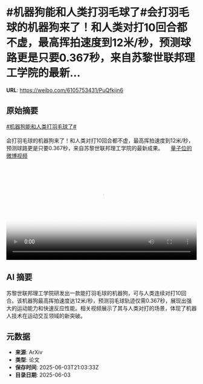 # #机器狗能和人类打羽毛球了#会打羽毛球的机器狗来了！和人类对打10回合都不虚，最高挥拍速度到12米/秒，预测球路更是只要0.367秒，来自苏黎世联邦理工学院的最新...

**URL**: https://weibo.com/6105753431/PuQfkijn6

## 原始摘要

<a href="https://m.weibo.cn/search?containerid=231522type%3D1%26t%3D10%26q%3D%23%E6%9C%BA%E5%99%A8%E7%8B%97%E8%83%BD%E5%92%8C%E4%BA%BA%E7%B1%BB%E6%89%93%E7%BE%BD%E6%AF%9B%E7%90%83%E4%BA%86%23&amp;extparam=%23%E6%9C%BA%E5%99%A8%E7%8B%97%E8%83%BD%E5%92%8C%E4%BA%BA%E7%B1%BB%E6%89%93%E7%BE%BD%E6%AF%9B%E7%90%83%E4%BA%86%23" data-hide=""><span class="surl-text">#机器狗能和人类打羽毛球了#</span></a><br><br>会打羽毛球的机器狗来了！和人类对打10回合都不虚，最高挥拍速度到12米/秒，预测球路更是只要0.367秒，来自苏黎世联邦理工学院的最新成果。 <a href="https://video.weibo.com/show?fid=1034:5173506271281190" data-hide=""><span class="url-icon"><img style="width: 1rem;height: 1rem" src="https://h5.sinaimg.cn/upload/2015/09/25/3/timeline_card_small_video_default.png" referrerpolicy="no-referrer"></span><span class="surl-text">量子位的微博视频</span></a> <br clear="both"><div style="clear: both"></div><video controls="controls" poster="https://tvax4.sinaimg.cn/orj480/006Fd7o3ly1i22a4fkbdmj30u01hcach.jpg" style="width: 100%"><source src="https://f.video.weibocdn.com/o0/XjKfKXS9lx08oKQg0hu001041200gYAw0E010.mp4?label=mp4_720p&amp;template=720x1280.24.0&amp;ori=0&amp;ps=1CwnkDw1GXwCQx&amp;Expires=1748988194&amp;ssig=mlo1pEmiEH&amp;KID=unistore,video"><source src="https://f.video.weibocdn.com/o0/HyN4zZ2olx08oKQfkWAE010412009TvZ0E010.mp4?label=mp4_hd&amp;template=540x960.24.0&amp;ori=0&amp;ps=1CwnkDw1GXwCQx&amp;Expires=1748988194&amp;ssig=FVpGih52VI&amp;KID=unistore,video"><source src="https://f.video.weibocdn.com/o0/3UJeHD1tlx08oKQfEHQs010412005jtR0E010.mp4?label=mp4_ld&amp;template=360x640.24.0&amp;ori=0&amp;ps=1CwnkDw1GXwCQx&amp;Expires=1748988194&amp;ssig=%2B1F0YSNqzy&amp;KID=unistore,video"><p>视频无法显示，请前往<a href="https://video.weibo.com/show?fid=1034%3A5173506271281190" target="_blank" rel="noopener noreferrer">微博视频</a>观看。</p></video>

## AI 摘要

苏黎世联邦理工学院研发出一款能打羽毛球的机器狗，可与人类连续对打10回合。该机器狗最高挥拍速度达12米/秒，预测羽毛球轨迹仅需0.367秒，展现出强大的运动能力和快速反应性能。相关视频展示了其与人类对打的场景，体现了机器人技术在运动交互领域的新突破。

## 元数据

- **来源**: ArXiv
- **类型**: 论文
- **保存时间**: 2025-06-03T21:03:33Z
- **目录日期**: 2025-06-03
